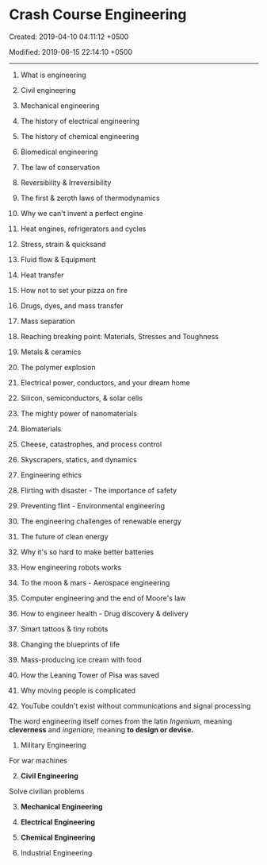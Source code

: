 # Crash Course Engineering

Created: 2019-04-10 04:11:12 +0500

Modified: 2019-06-15 22:14:10 +0500

---

1.  What is engineering

2.  Civil engineering

3.  Mechanical engineering

4.  The history of electrical engineering

5.  The history of chemical engineering

6.  Biomedical engineering

7.  The law of conservation

8.  Reversibility & Irreversibility

9.  The first & zeroth laws of thermodynamics

10. Why we can't invent a perfect engine

11. Heat engines, refrigerators and cycles

12. Stress, strain & quicksand

13. Fluid flow & Equipment

14. Heat transfer

15. How not to set your pizza on fire

16. Drugs, dyes, and mass transfer

17. Mass separation

18. Reaching breaking point: Materials, Stresses and Toughness

19. Metals & ceramics

20. The polymer explosion

21. Electrical power, conductors, and your dream home

22. Silicon, semiconductors, & solar cells

23. The mighty power of nanomaterials

24. Biomaterials

25. Cheese, catastrophes, and process control

26. Skyscrapers, statics, and dynamics

27. Engineering ethics

28. Flirting with disaster - The importance of safety

29. Preventing flint - Environmental engineering

30. The engineering challenges of renewable energy

31. The future of clean energy

32. Why it's so hard to make better batteries

33. How engineering robots works

34. To the moon & mars - Aerospace engineering

35. Computer engineering and the end of Moore's law

36. How to engineer health - Drug discovery & delivery

37. Smart tattoos & tiny robots

38. Changing the blueprints of life

39. Mass-producing ice cream with food

40. How the Leaning Tower of Pisa was saved

41. Why moving people is complicated

42. YouTube couldn't exist without communications and signal processing

The word engineering itself comes from the latin *Ingenium*, meaning **cleverness** and *ingeniare,* meaning **to design or devise.**

1.  Military Engineering

For war machines

2.  **Civil Engineering**

Solve civilian problems

3.  **Mechanical Engineering**

4.  **Electrical Engineering**

5.  **Chemical Engineering**

6.  Industrial Engineering
